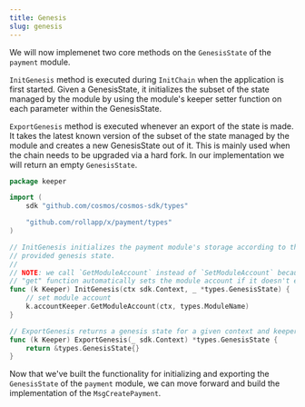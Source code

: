 ```yaml
---
title: Genesis
slug: genesis
---
```


We will now implemenet two core methods on the `GenesisState` of the `payment` module.

`InitGenesis` method is executed during `InitChain` when the application is first started. Given a GenesisState, it initializes the subset of the state managed by the module by using the module's keeper setter function on each parameter within the GenesisState.

`ExportGenesis` method is executed whenever an export of the state is made. It takes the latest known version of the subset of the state managed by the module and creates a new GenesisState out of it. This is mainly used when the chain needs to be upgraded via a hard fork. In our implementation we will return an empty `GenesisState`.

```Go
package keeper

import (
	sdk "github.com/cosmos/cosmos-sdk/types"

	"github.com/rollapp/x/payment/types"
)

// InitGenesis initializes the payment module's storage according to the
// provided genesis state.
//
// NOTE: we call `GetModuleAccount` instead of `SetModuleAccount` because the
// "get" function automatically sets the module account if it doesn't exist.
func (k Keeper) InitGenesis(ctx sdk.Context, _ *types.GenesisState) {
	// set module account
	k.accountKeeper.GetModuleAccount(ctx, types.ModuleName)
}

// ExportGenesis returns a genesis state for a given context and keeper.
func (k Keeper) ExportGenesis(_ sdk.Context) *types.GenesisState {
	return &types.GenesisState{}
}
```

Now that we've built the functionality for initializing and exporting the `GenesisState` of the `payment` module, we can move forward and build the implementation of the `MsgCreatePayment`.

